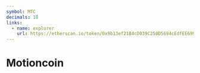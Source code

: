 ```yaml
---
symbol: MTC
decimals: 18
links:
  - name: explorer
    url: https://etherscan.io/token/0x9b13ef21B4cD039C250D5694cEdfEE699478F978
---
```


# Motioncoin
